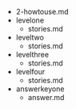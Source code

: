 - 2-howtouse.md
- levelone
	- stories.md
- leveltwo
	- stories.md
- levelthree
	- stories.md 
- levelfour
	- stories.md
- answerkeyone
	- answer.md
